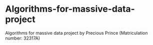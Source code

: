 # Algorithms-for-massive-data-project
Algorithms for massive data project by Precious Prince (Matriculation number: 32317A)
